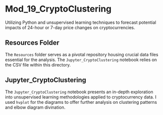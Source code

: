 # Mod_19_CryptoClustering
Utilizing Python and unsupervised learning techniques to forecast potential impacts of 24-hour or 7-day price changes on cryptocurrencies.

## Resources Folder
The `Resources` folder serves as a pivotal repository housing crucial data files essential for the analysis. The `Jupyter_CryptoClustering` notebook relies on the CSV file within this directory.

## Jupyter_CryptoClustering
The `Jupyter_CryptoClustering` notebook presents an in-depth exploration into unsupervised learning methodologies applied to cryptocurrency data. I used `hvplot` for the diagrams to offer further analysis on clustering patterns and elbow diagram divination.
